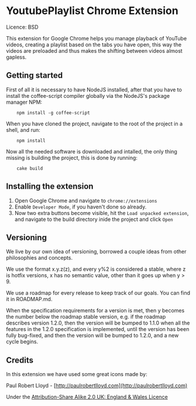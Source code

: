 # YoutubePlaylist Chrome Extension #

Licence: BSD

This extension for Google Chrome helps you manage playback of YouTube videos, creating a playlist based on the tabs you have open, this way the videos are preloaded and thus makes the shifting between videos almost gapless.

## Getting started

First of all it is necessary to have NodeJS installed, after that you have to install the coffee-script compiler globally via the NodeJS's package manager NPM:

		npm install -g coffee-script

When you have cloned the project, navigate to the root of the project in a shell, and run:

		npm install

Now all the needed software is downloaded and intalled, the only thing missing is building the project, this is done by running:

		cake build

## Installing the extension

1. Open Google Chrome and navigate to `chrome://extensions`
2. Enable `Developer Mode`, if you haven't done so already.
3. Now two extra buttons become visible, hit the `Load unpacked extension`, and navigate to the build directory inide the project and click `Open`

## Versioning

We live by our own idea of versioning, borrowed a couple ideas from other philosophies and concepts.

We use the format x.y.z(z), and every y%2 is considered a stable, where z is hotfix versions, x has no semantic value, other than it goes up when y > 9.

We use a roadmap for every release to keep track of our goals. You can find it in ROADMAP.md.

When the specification requirements for a version is met, then y becomes the number below the roadmap stable version, e.g. if the roadmap describes version 1.2.0, then the version will be bumped to 1.1.0 when all the features in the 1.2.0 specification is implemented, until the version has been fully bug-fixed, and then the version will be bumped to 1.2.0, and a new cycle begins.

## Credits

In this extension we have used some great icons made by:

Paul Robert Lloyd - [http://paulrobertlloyd.com](http://paulrobertlloyd.com)

Under the [Attribution-Share Alike 2.0 UK: England & Wales Licence](http://creativecommons.org/licenses/by-sa/2.0/uk)

